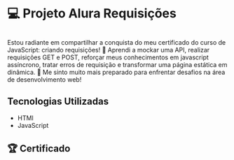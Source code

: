 <h1> 💻 Projeto Alura Requisições </h1>

<h2> </h2>
<p> Estou radiante em compartilhar a conquista do meu certificado do curso de JavaScript: criando requisições! 🎉 Aprendi a mockar uma API, realizar requisições GET e POST, reforçar meus conhecimentos em javascript assíncrono, tratar erros de requisição e transformar uma página estática em dinâmica. 🚀 Me sinto muito mais preparado para enfrentar desafios na área de desenvolvimento web! </p>

<h2> Tecnologias Utilizadas </h2>
<ul>
  <li>
    HTMl
  </li>
  <li>
    JavaScript
  </li>
</ul>

<h2> 🏆 Certificado </h2>
